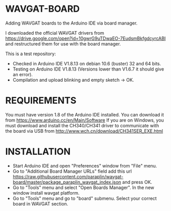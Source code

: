 # WAVGAT-BOARD
Adding WAVGAT boards to the Arduino IDE via board manager.

I downloaded the official WAVGAT drivers from https://drive.google.com/open?id=10gwrG9uTDwaEO-7EudsmBkfgdcyrcABI and restructured them for use with the board manager.

This is a test repository:
 - Checked in Arduino IDE V1.8.13 on debian 10.6 (buster) 32 and 64 bits.
 - Testing on Arduino IDE V1.8.13 (Versions lower than V1.6.7 it should give an error).
 - Compilation and upload blinking and empty sketch -> OK.


# REQUIREMENTS
You must have version 1.8 of the Arduino IDE installed. You can download it from https://www.arduino.cc/en/Main/Software
If you are on Windows, you must download and install the CH340/CH341 driver to communicate with the board via USB from http://www.wch.cn/download/CH341SER_EXE.html

# INSTALLATION
 - Start Arduino IDE and open "Preferences" window from "File" menu.
 - Go to "Additional Board Manager URLs" field add this url https://raw.githubusercontent.com/paraplin/wavgat-board/master/package_paraplin_wavgat_index.json and press OK.
 - Go to "Tools" menu and select "Open Boards Manager". In the new window install wavgat platform.
 - Go to "Tools" menu and go to "board" submenu. Select your correct board in WAVGAT section.
